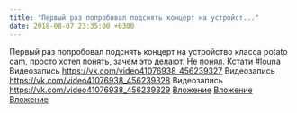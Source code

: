 ```yaml
---
title: "Первый раз попробовал подснять концерт на устройст..."
date: 2018-08-07 23:35:00 +0300
---
```


Первый раз попробовал подснять концерт на устройство класса potato cam, просто хотел понять, зачем это делают. Не понял. Кстати #louna
Видеозапись
<a class="vk-attach" href="https://vk.com/video41076938_456239327">https://vk.com/video41076938_456239327</a>
Видеозапись
<a class="vk-attach" href="https://vk.com/video41076938_456239328">https://vk.com/video41076938_456239328</a>
Видеозапись
<a class="vk-attach" href="https://vk.com/video41076938_456239329">https://vk.com/video41076938_456239329</a>
<a class="vk-attach" href="https://vk.com/video41076938_456239327">Вложение</a>
<a class="vk-attach" href="https://vk.com/video41076938_456239328">Вложение</a>
<a class="vk-attach" href="https://vk.com/video41076938_456239329">Вложение</a>
